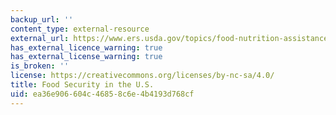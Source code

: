 ```yaml
---
backup_url: ''
content_type: external-resource
external_url: https://www.ers.usda.gov/topics/food-nutrition-assistance/food-security-in-the-us.aspx
has_external_licence_warning: true
has_external_license_warning: true
is_broken: ''
license: https://creativecommons.org/licenses/by-nc-sa/4.0/
title: Food Security in the U.S.
uid: ea36e906-604c-4685-8c6e-4b4193d768cf
---
```


